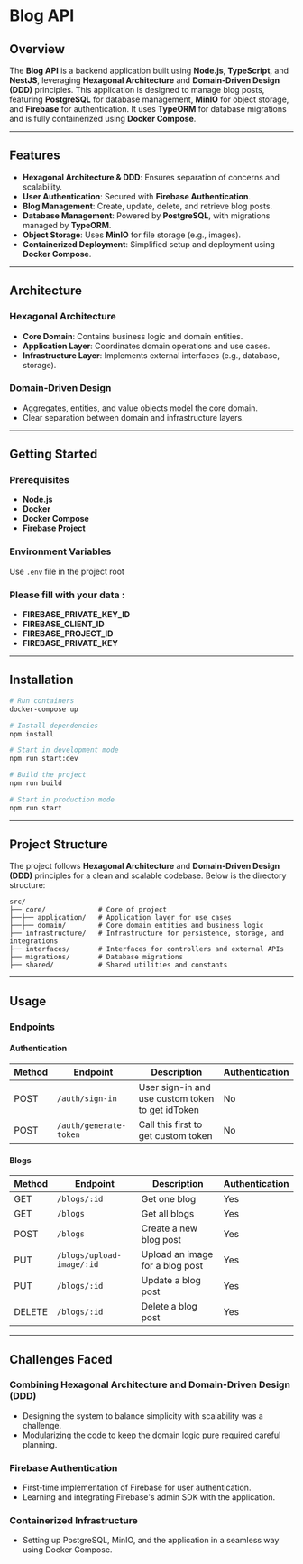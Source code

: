 # Blog API

## Overview

The **Blog API** is a backend application built using **Node.js**, **TypeScript**, and **NestJS**, leveraging **Hexagonal Architecture** and **Domain-Driven Design (DDD)** principles. This application is designed to manage blog posts, featuring **PostgreSQL** for database management, **MinIO** for object storage, and **Firebase** for authentication. It uses **TypeORM** for database migrations and is fully containerized using **Docker Compose**.

---

## Features

- **Hexagonal Architecture & DDD**: Ensures separation of concerns and scalability.
- **User Authentication**: Secured with **Firebase Authentication**.
- **Blog Management**: Create, update, delete, and retrieve blog posts.
- **Database Management**: Powered by **PostgreSQL**, with migrations managed by **TypeORM**.
- **Object Storage**: Uses **MinIO** for file storage (e.g., images).
- **Containerized Deployment**: Simplified setup and deployment using **Docker Compose**.

---

## Architecture

### **Hexagonal Architecture**
- **Core Domain**: Contains business logic and domain entities.
- **Application Layer**: Coordinates domain operations and use cases.
- **Infrastructure Layer**: Implements external interfaces (e.g., database, storage).

### **Domain-Driven Design**
- Aggregates, entities, and value objects model the core domain.
- Clear separation between domain and infrastructure layers.

---

## Getting Started

### Prerequisites
- **Node.js**
- **Docker**
- **Docker Compose**
- **Firebase Project**

### Environment Variables

Use `.env` file in the project root

### Please fill with your data :
- **FIREBASE_PRIVATE_KEY_ID**
- **FIREBASE_CLIENT_ID**
- **FIREBASE_PROJECT_ID**
- **FIREBASE_PRIVATE_KEY**
---

## Installation

```bash
# Run containers
docker-compose up

# Install dependencies
npm install

# Start in development mode
npm run start:dev

# Build the project
npm run build

# Start in production mode
npm run start
```

---

## Project Structure

The project follows **Hexagonal Architecture** and **Domain-Driven Design (DDD)** principles for a clean and scalable codebase. Below is the directory structure:

```plaintext
src/
├── core/             # Core of project
├──├── application/   # Application layer for use cases
├──├── domain/        # Core domain entities and business logic
├── infrastructure/   # Infrastructure for persistence, storage, and integrations
├── interfaces/       # Interfaces for controllers and external APIs
├── migrations/       # Database migrations
├── shared/           # Shared utilities and constants

```
---
## Usage

### Endpoints

#### Authentication

| Method | Endpoint               | Description                                      | Authentication |
|--------|------------------------|--------------------------------------------------|----------------|
| POST   | `/auth/sign-in`        | User sign-in and use custom token to get idToken | No             |
| POST   | `/auth/generate-token` | Call this first to get custom token              | No             |

#### Blogs

| Method | Endpoint                  | Description                     | Authentication |
|--------|---------------------------|---------------------------------|----------------|
| GET    | `/blogs/:id`              | Get one blog                    | Yes            |
| GET    | `/blogs`                  | Get all blogs                   | Yes            |
| POST   | `/blogs`                  | Create a new blog post          | Yes            |
| PUT    | `/blogs/upload-image/:id` | Upload an image for a blog post | Yes            |
| PUT    | `/blogs/:id`              | Update a blog post              | Yes            |
| DELETE | `/blogs/:id`              | Delete a blog post              | Yes            |

---
## Challenges Faced

### Combining Hexagonal Architecture and Domain-Driven Design (DDD)
- Designing the system to balance simplicity with scalability was a challenge.
- Modularizing the code to keep the domain logic pure required careful planning.

### Firebase Authentication
- First-time implementation of Firebase for user authentication.
- Learning and integrating Firebase's admin SDK with the application.

### Containerized Infrastructure
- Setting up PostgreSQL, MinIO, and the application in a seamless way using Docker Compose.
